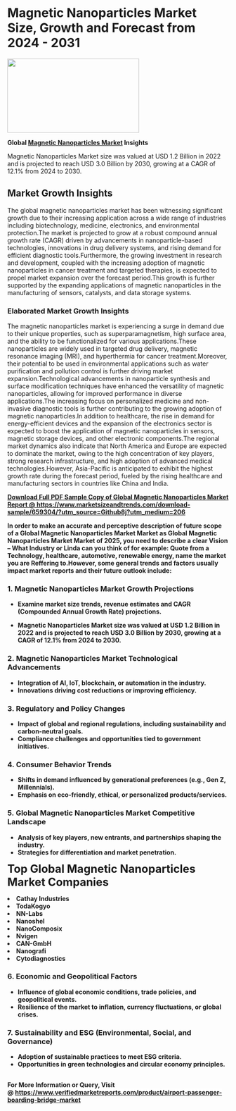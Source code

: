 <H1>Magnetic Nanoparticles Market Size, Growth and Forecast from 2024 - 2031</H1><img class="aligncenter size-medium wp-image-584254" src="https://thirdeyenews.in/wp-content/uploads/2024/09/Global-Market-Research-300x168.jpeg" alt="" width="300" height="168" /><p><strong>Global&nbsp;<a href="https://www.marketsizeandtrends.com/download-sample/659304/?utm_source=Github8j?utm_medium=206">Magnetic Nanoparticles Market</a> Insights</strong></p><p>Magnetic Nanoparticles Market size was valued at USD 1.2 Billion in 2022 and is projected to reach USD 3.0 Billion by 2030, growing at a CAGR of 12.1% from 2024 to 2030.</p><p><h2>Market Growth Insights</h2> <p>The global magnetic nanoparticles market has been witnessing significant growth due to their increasing application across a wide range of industries including biotechnology, medicine, electronics, and environmental protection.The market is projected to grow at a robust compound annual growth rate (CAGR) driven by advancements in nanoparticle-based technologies, innovations in drug delivery systems, and rising demand for efficient diagnostic tools.Furthermore, the growing investment in research and development, coupled with the increasing adoption of magnetic nanoparticles in cancer treatment and targeted therapies, is expected to propel market expansion over the forecast period.This growth is further supported by the expanding applications of magnetic nanoparticles in the manufacturing of sensors, catalysts, and data storage systems.</p> <p><strong><a href="#"></a></strong></p> <h3>Elaborated Market Growth Insights</h3> <p>The magnetic nanoparticles market is experiencing a surge in demand due to their unique properties, such as superparamagnetism, high surface area, and the ability to be functionalized for various applications.These nanoparticles are widely used in targeted drug delivery, magnetic resonance imaging (MRI), and hyperthermia for cancer treatment.Moreover, their potential to be used in environmental applications such as water purification and pollution control is further driving market expansion.Technological advancements in nanoparticle synthesis and surface modification techniques have enhanced the versatility of magnetic nanoparticles, allowing for improved performance in diverse applications.The increasing focus on personalized medicine and non-invasive diagnostic tools is further contributing to the growing adoption of magnetic nanoparticles.In addition to healthcare, the rise in demand for energy-efficient devices and the expansion of the electronics sector is expected to boost the application of magnetic nanoparticles in sensors, magnetic storage devices, and other electronic components.The regional market dynamics also indicate that North America and Europe are expected to dominate the market, owing to the high concentration of key players, strong research infrastructure, and high adoption of advanced medical technologies.However, Asia-Pacific is anticipated to exhibit the highest growth rate during the forecast period, fueled by the rising healthcare and manufacturing sectors in countries like China and India.</p> <p><strong><a href="#"></p><p><span class=""><strong>Download Full PDF Sample Copy of Global Magnetic Nanoparticles Market Report</strong> @ <a href="https://www.marketsizeandtrends.com/download-sample/659304/?utm_source=Github8j?utm_medium=206" target="_blank">https://www.marketsizeandtrends.com/download-sample/659304/?utm_source=Github8j?utm_medium=206</a></span></p><p>In order to make an accurate and perceptive description of future scope of a Global&nbsp;Magnetic Nanoparticles Market Market as Global&nbsp;Magnetic Nanoparticles Market Market of 2025, you need to describe a clear Vision &ndash; What Industry or Linda can you think of for example: Quote from a Technology, healthcare, automotive, renewable energy, name the market you are Reffering to.However, some general trends and factors usually impact market reports and their future outlook include:</p><h3>1.&nbsp;<strong>Magnetic Nanoparticles Market Growth Projections</strong></h3><ul><li>Examine market size trends, revenue estimates and CAGR (Compounded Annual Growth Rate) projections.</li><li><p>Magnetic Nanoparticles Market size was valued at USD 1.2 Billion in 2022 and is projected to reach USD 3.0 Billion by 2030, growing at a CAGR of 12.1% from 2024 to 2030.</p></li></ul><h3>2.&nbsp;<strong>Magnetic Nanoparticles Market Technological Advancements</strong></h3><ul><li>Integration of AI, IoT, blockchain, or automation in the industry.</li><li>Innovations driving cost reductions or improving efficiency.</li></ul><h3>3.&nbsp;<strong>Regulatory and Policy Changes</strong></h3><ul><li>Impact of global and regional regulations, including sustainability and carbon-neutral goals.</li><li>Compliance challenges and opportunities tied to government initiatives.</li></ul><h3>4.&nbsp;<strong>Consumer Behavior Trends</strong></h3><ul><li>Shifts in demand influenced by generational preferences (e.g., Gen Z, Millennials).</li><li>Emphasis on eco-friendly, ethical, or personalized products/services.</li></ul><h3>5.&nbsp;<strong>Global Magnetic Nanoparticles Market Competitive Landscape</strong></h3><ul><li>Analysis of key players, new entrants, and partnerships shaping the industry.</li><li>Strategies for differentiation and market penetration.</li></ul><p data-pm-slice="1 1 []"><span style="color: inherit; font-family: inherit; font-size: 25px;">Top Global Magnetic Nanoparticles Market Companies</span></p><div class="" data-test-id=""><p><li>Cathay Industries</li><li> TodaKogyo</li><li> NN-Labs</li><li> Nanoshel</li><li> NanoComposix</li><li> Nvigen</li><li> CAN-GmbH</li><li> Nanografi</li><li> Cytodiagnostics</li></p></div><h3>6.&nbsp;<strong>Economic and Geopolitical Factors</strong></h3><ul><li>Influence of global economic conditions, trade policies, and geopolitical events.</li><li>Resilience of the market to inflation, currency fluctuations, or global crises.</li></ul><h3>7.&nbsp;<strong>Sustainability and ESG (Environmental, Social, and Governance)</strong></h3><ul><li>Adoption of sustainable practices to meet ESG criteria.</li><li>Opportunities in green technologies and circular economy principles.</li></ul><h2><strong style="font-size: 14px;">For More Information or Query, Visit @&nbsp;</strong><a style="background-color: #ffffff; font-size: 14px;" href="https://www.marketsizeandtrends.com/report/magnetic-nanoparticles-market/" target="_blank">https://www.verifiedmarketreports.com/product/airport-passenger-boarding-bridge-market</a></h2>